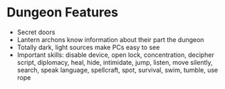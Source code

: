 # Dungeon Features
- Secret doors
- Lantern archons know information about their part the dungeon
- Totally dark, light sources make PCs easy to see
- Important skills: disable device, open lock, concentration, decipher script, diplomacy, heal, hide, intimidate, jump, listen, move silently, search, speak language, spellcraft, spot, survival, swim, tumble, use rope
